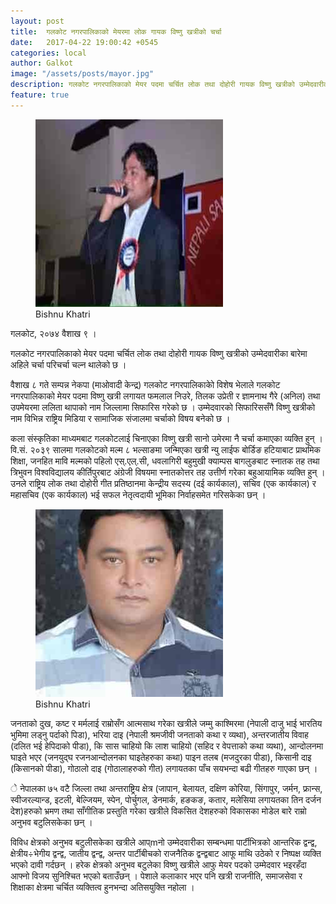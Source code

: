 ```yaml
---
layout: post
title:  गलकोट नगरपालिकाको मेयरमा लोक गायक विष्णु खत्रीको चर्चा
date:   2017-04-22 19:00:42 +0545
categories: local
author: Galkot
image: "/assets/posts/mayor.jpg"
description: गलकोट नगरपालिकाको मेयर पदमा चर्चित लोक तथा दोहोरी गायक विष्णु खत्रीको उम्मेदवारीका बारेमा अहिले चर्चा परिचर्चा चल्न थालेको छ ।  वैशाख ८ गते सम्पन्न  नेकपा        (माओवादी केन्द्र) गलकोट नगरपालिकाकोे विशेष भेलाले गलकोट नगरपालिकाको मेयर पदमा विष्णु खत्री लगायत फमलाल निउरे, तिलक उप्रेती र ज्ञामनाथ गैरे (अनिल) तथा उपमेयरमा ललिता थापाको नाम जिल्लामा सिफारिस गरेको छ । उम्मेदवारको सिफारिससँगै विष्णु खत्रीको नाम विभिन्न राष्ट्रिय मिडिया र सामाजिक संजालमा चर्चाको विषय बनेको छ ।   ...| Galkot News, Khabar, Information
feature: true
---
```


<figure><img src="/assets/posts/mayor2.jpg" alt="Bishnu Khatri"><figcaption>Bishnu Khatri</figcaption></figure>

गलकोट,  २०७४ वैशाख ९ ।

गलकोट नगरपालिकाको मेयर पदमा चर्चित लोक तथा दोहोरी गायक विष्णु खत्रीको उम्मेदवारीका बारेमा अहिले चर्चा परिचर्चा चल्न थालेको छ ।  

वैशाख ८ गते सम्पन्न  नेकपा        (माओवादी केन्द्र) गलकोट नगरपालिकाकोे विशेष भेलाले गलकोट नगरपालिकाको मेयर पदमा विष्णु खत्री लगायत फमलाल निउरे, तिलक उप्रेती र ज्ञामनाथ गैरे (अनिल) तथा उपमेयरमा ललिता थापाको नाम जिल्लामा सिफारिस गरेको छ । उम्मेदवारको सिफारिससँगै विष्णु खत्रीको नाम विभिन्न राष्ट्रिय मिडिया र सामाजिक संजालमा चर्चाको विषय बनेको छ ।

कला संस्कृतिका माध्यमबाट गलकोटलाई चिनाएका विष्णु खत्री सानो उमेरमा नै चर्चा कमाएका व्यक्ति हुन् । वि.सं. २०३९ सालमा गलकोटको मल्म ८ भल्साङमा जन्मिएका खत्री न्यु लाईफ बोर्डिङ हटियाबाट प्राथमिक शिक्षा, जनहित मावि मल्मको पहिलो एस्.एल्.सी,  धवलागिरी बहुमुखी क्याम्पस बागलुङबाट स्नातक तह  तथा त्रिभुवन विश्वविद्यालय कीर्तिपुरबाट अंग्रेजी विषयमा स्नातकोत्तर तह उत्तीर्ण गरेका बहुआयामिक व्यक्ति हुन् । उनले राष्ट्रिय लोक तथा दोहोरी गीत प्रतिष्ठानमा केन्द्रीय सदस्य (दई कार्यकाल), सचिव (एक कार्यकाल) र महासचिव (एक कार्यकाल) भई सफल नेतृत्वदायी भूमिका निर्वाहसमेत गरिसकेका छन् ।


<figure><img src="/assets/posts/mayor.jpg" alt="Bishnu Khatri"><figcaption>Bishnu Khatri</figcaption></figure>

जनताको दुख, कष्ट र मर्मलाई राम्रोसँग आत्मसाथ गरेका खत्रीले जम्मु काश्मिरमा (नेपाली दाजु भाई भारतिय भुमिमा लड्नु पर्दाको पिडा), भरिया दाइ (नेपाली श्रमजीवी जनताको कथा र व्यथा), अन्तरजातीय विवाह (दलित भई हेपिदाको पीडा), कि सास चाहियो कि लाश चाहियो (सहिद र वेपत्ताको कथा व्यथा), आन्दोलनमा घाइते भएर (जनयुद्घ रजनआन्दोलनका घाइतेहरुका कथा)  पाइन तलब (मजदुरका पीडा), किसानी दाइ (किसानको पीडा), गोठालो दाइ (गोठालाहरुको गीत) लगायतका पाँच सयभन्दा बढी गीतहरु गाएका छन् । 

े	नेपालका ७५ वटै जिल्ला तथा अन्तराष्ट्रिय क्षेत्र (जापान, बेलायत, दक्षिण कोरिया, सिंगापुर, जर्मन, फ्रान्स, स्वीजरल्यान्ड, इटली, बेल्जियम, स्पेन, पोर्चुगल, डेनमार्क, हङकङ, कतार, मलेसिया लगायतका तिन दर्जन देश)हरुको भ्रमण तथा साँगीतिक प्रस्तुति गरेका खत्रीले विकसित देशहरुको विकासका मोडेल बारे राम्रो अनुभव बटुलिसकेका छन् । 


विविध क्षेत्रको अनुभव बटुलीसकेका खत्रीले आप्mनो उम्मेदवारीका सम्बन्धमा पार्टीभित्रको आन्तरिक द्वन्द्व, क्षेत्रीय÷भेगीय द्वन्द्व, जातीय द्वन्द्व, अन्तर पार्टीबीचको राजनैतिक द्वन्द्वबाट आफू माथि उठेको र निष्पक्ष व्यक्ति भएको दावी गर्दछन् । हरेक क्षेत्रको अनुभव बटुलेका विष्णु खत्रीले आफु मेयर पदको उम्मेदवार भइरहँदा आफ्नो विजय सुनिश्चित भएको बताउँछन् । पेशाले कलाकार भएर पनि खत्री राजनीति, समाजसेवा र शिक्षाका क्षेत्रमा चर्चित व्यक्तित्व हुनभन्दा अतिसयुक्ति नहोला ।


